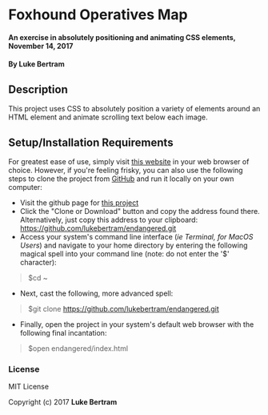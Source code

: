 # Foxhound Operatives Map

#### An exercise in absolutely positioning and animating CSS elements, November 14, 2017

#### By **Luke Bertram**

## Description

This project uses CSS to absolutely position a variety of elements around an HTML element and animate scrolling text below each image.

## Setup/Installation Requirements

For greatest ease of use, simply visit [this website](http://lukebertram.github.io/endangered) in your web browser of choice. However, if you're feeling frisky, you can also use the following steps to clone the project from [GitHub](http://github.com) and run it locally on your own computer:

 * Visit the github page for [this project](http://github.com/lukebertram/endangered)
 * Click the "Clone or Download" button and copy the address found there. Alternatively, just copy this address to your clipboard: https://github.com/lukebertram/endangered.git
 * Access your system's command line interface (_ie Terminal, for MacOS Users_) and navigate to your home directory by entering the following magical spell into your command line (note: do not enter the '$' character):
 >$cd ~

 * Next, cast the following, more advanced spell:  
 >$git clone https://github.com/lukebertram/endangered.git

 * Finally, open the project in your system's default web browser with the following final incantation:
 >$open endangered/index.html


### License

MIT License

Copyright (c) 2017 **Luke Bertram**
